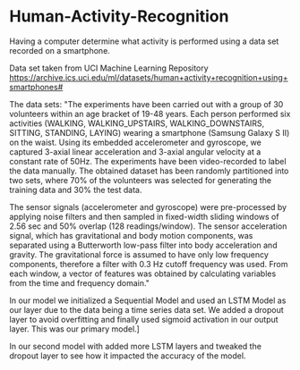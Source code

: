 # Human-Activity-Recognition
Having a computer determine what activity is performed using a data set recorded on a smartphone.

Data set taken from UCI Machine Learning Repository
https://archive.ics.uci.edu/ml/datasets/human+activity+recognition+using+smartphones#

The data sets:
"The experiments have been carried out with a group of 30 volunteers within an age bracket of 19-48 years. Each person performed six activities (WALKING, WALKING_UPSTAIRS, WALKING_DOWNSTAIRS, SITTING, STANDING, LAYING) wearing a smartphone (Samsung Galaxy S II) on the waist. Using its embedded accelerometer and gyroscope, we captured 3-axial linear acceleration and 3-axial angular velocity at a constant rate of 50Hz. The experiments have been video-recorded to label the data manually. The obtained dataset has been randomly partitioned into two sets, where 70% of the volunteers was selected for generating the training data and 30% the test data.

The sensor signals (accelerometer and gyroscope) were pre-processed by applying noise filters and then sampled in fixed-width sliding windows of 2.56 sec and 50% overlap (128 readings/window). The sensor acceleration signal, which has gravitational and body motion components, was separated using a Butterworth low-pass filter into body acceleration and gravity. The gravitational force is assumed to have only low frequency components, therefore a filter with 0.3 Hz cutoff frequency was used. From each window, a vector of features was obtained by calculating variables from the time and frequency domain."

In our model we initialized a Sequential Model and used an LSTM Model as our layer due to the data being a time series data set. We added a dropout layer to avoid overfitting and finally used sigmoid activation in our output layer. This was our primary model.]

In our second model with added more LSTM layers and tweaked the dropout layer to see how it impacted the accuracy of the model.
